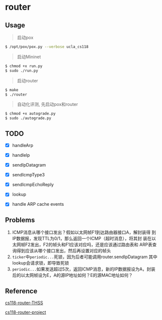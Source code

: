 # router

## Usage
> 启动pox
```bash
$ /opt/pox/pox.py --verbose ucla_cs118
```

> 启动Mininet
```bash
$ chmod +x run.py
$ sudo ./run.py
```

> 启动router
```bash
$ make
$ ./router
```

> 自动化评测, 先启动pox和router
```bash
$ chmod +x autograde.py
$ sudo ./autograde.py
```

## TODO
- [x] handleArp
- [x] handleIp
- [x] sendIpDatagram
- [x] sendIcmpType3
- [x] sendIcmpEchoReply
- [x] lookup
- [x] handle ARP cache events


## Problems
1. ICMP消息从哪个接口发出？假如以太网帧F1到达路由器接口A，解封装得
   到IP数据报，发现TTL为0/1，那么返回一个ICMP（超时消息），将其封
   装在以太网帧F2发出，F2的帧头和F1应该对应吗，还是应该通过路由表和
   ARP表查询得到应该从哪个接口发出，然后再设置对应的帧头
2. `ticker`中`periodic...`死锁，因为后者可能调用router.sendIpDatagram
   其中lookup会请求锁，即导致死锁
3. `periodic...`如果发送超过5次，返回ICMP消息，新的IP数据报设为A，封装后的以太网帧设为E，A的源IP地址如何？E的源MAC地址如何？

## Reference
[cs118-router-THSS](https://github.com/finall1008/cs118-router-THSS/)

[cs118-router-project](https://github.com/zbw970527/cs118-router-project)
